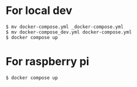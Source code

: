 # For local dev

```
$ mv docker-compose.yml _docker-compose.yml
$ mv docker-compose_dev.yml docker-compose.yml
$ docker compose up
```

# For raspberry pi

```
$ docker compose up
```
